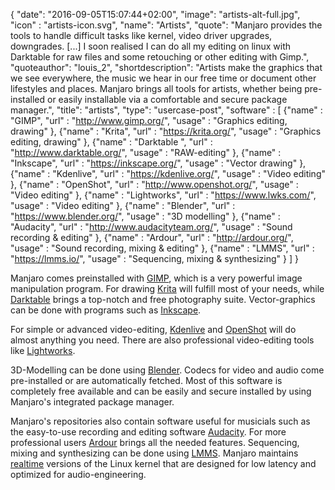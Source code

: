 {
  "date": "2016-09-05T15:07:44+02:00",
  "image": "artists-alt-full.jpg",
  "icon" : "artists-icon.svg",
  "name": "Artists",
  "quote": "Manjaro provides the tools to handle difficult tasks like kernel, video driver upgrades, downgrades. [...]  I soon realised I can do all my editing on linux with Darktable for raw files and some retouching or other editing with Gimp.",
  "quoteauthor": "louis_2",
  "shortdescription": "Artists make the graphics that we see everywhere, the music we hear in our free time or document other lifestyles and places. Manjaro brings all tools for artists, whether being pre-installed or easily installable via a comfortable and secure package manager.",
  "title": "artists",
  "type": "usercase-post",
  "software" : [
  {"name" : "GIMP", "url" : "http://www.gimp.org/", "usage" : "Graphics editing, drawing" },
  {"name" : "Krita", "url" : "https://krita.org/", "usage" : "Graphics editing, drawing" },
  {"name" : "Darktable ", "url" : "http://www.darktable.org/", "usage" : "RAW-editing" },
  {"name" : "Inkscape", "url" : "https://inkscape.org/", "usage" : "Vector drawing" },
  {"name" : "Kdenlive", "url" : "https://kdenlive.org/", "usage" : "Video editing" },
  {"name" : "OpenShot", "url" : "http://www.openshot.org/", "usage" : "Video editing" },
  {"name" : "Lightworks", "url" : "https://www.lwks.com/", "usage" : "Video editing" },
  {"name" : "Blender", "url" : "https://www.blender.org/", "usage" : "3D modelling" },
  {"name" : "Audacity", "url" : "http://www.audacityteam.org/", "usage" : "Sound recording & editing" },
  {"name" : "Ardour", "url" : "http://ardour.org/", "usage" : "Sound recording, mixing & editing" },
  {"name" : "LMMS", "url" : "https://lmms.io/", "usage" : "Sequencing, mixing & synthesizing" }
  ]
}

Manjaro comes preinstalled with [GIMP](http://www.gimp.org/), which is a very powerful image manipulation program. For drawing [Krita](https://krita.org/) will fulfill most of your needs, while [Darktable](http://www.darktable.org/) brings a top-notch and free photography suite. Vector-graphics can be done with programs such as [Inkscape](https://inkscape.org/).

For simple or advanced video-editing, [Kdenlive](https://kdenlive.org/) and [OpenShot](http://www.openshot.org/) will do almost anything you need. There are also professional video-editing tools like [Lightworks](https://www.lwks.com/).

3D-Modelling can be done using [Blender](https://www.blender.org/). Codecs for video and audio come pre-installed or are automatically fetched. Most of this software is completely free available and can be easily and secure installed by using Manjaro's integrated package manager.

Manjaro's repositories also contain software useful for musicials such as the easy-to-use recording and editing software [Audacity](http://www.audacityteam.org/). For more professional users [Ardour](http://ardour.org/) brings all the needed features. Sequencing, mixing and synthesizing can be done using [LMMS](https://lmms.io/). Manjaro maintains [realtime](https://forum.manjaro.org/t/a-realtime-kernel-for-manjaro/4066) versions of the Linux kernel that are designed for low latency and optimized for audio-engineering.
